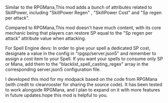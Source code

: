 Similar to the RPGMana,This mod adds a bunch of attributes related to SkillPower, including "SkillPower Regen" , "SkillPower Cost" and "Sp regen per attack".

Compared to RPGMana,This mod doesn't have much content, with its core mechanic being that players can restore SP equal to the "Sp regen per attack" attribute value when attacking.

For Spell Engine devs: In order to give your spell a dedicated SP cost, designate a value in the config in "rpgsp/server.json5" and remember to assign a cost item to your Spell.
If you want your spells to consume only SP or Mana, add them to the "blacklist_spell_casting_regex" array in the corresponding server.json5 configuration file.

I developed this mod for my modpack based on the code from RPGMana (with credit to cleanrooster for sharing the source code). 
It has been tested to work alongside RPGMana, and I plan to expand on it with more features in future updates.hope this mod is helpful to you.
